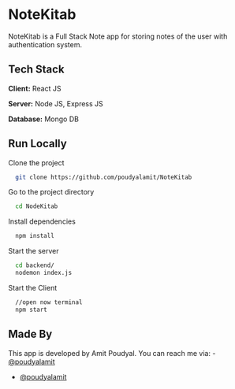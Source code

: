 # NoteKitab

NoteKitab is a Full Stack Note app for storing notes of the user with authentication system.

## Tech Stack

**Client:** React JS

**Server:** Node JS, Express JS

**Database:** Mongo DB
  
## Run Locally

Clone the project

```bash
  git clone https://github.com/poudyalamit/NoteKitab
```

Go to the project directory

```bash
  cd NodeKitab
```

Install dependencies

```bash
  npm install
```


Start the server

```bash
  cd backend/
  nodemon index.js
```
Start the Client

```bash
  //open now terminal
  npm start
```

## Made By
This app is developed by Amit Poudyal. You can reach me via: - [@poudyalamit](https://www.linkedin.com/in/amit-poudyal)
- [@poudyalamit](https://github.com/poudyalamit)
